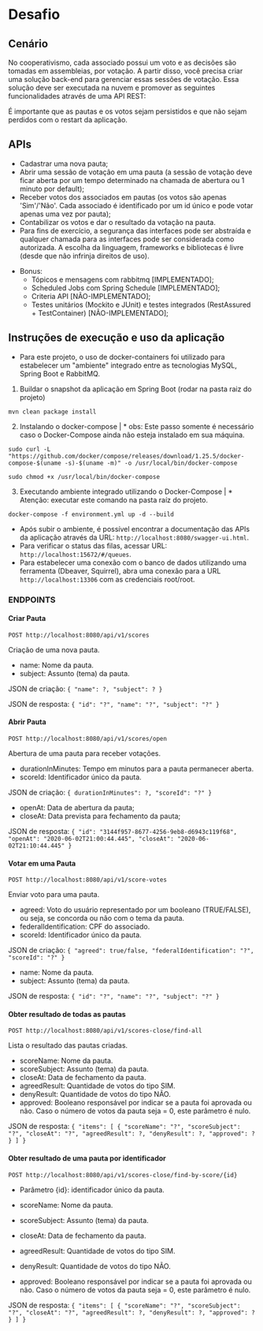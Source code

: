 # Desafio

## Cenário

No cooperativismo, cada associado possui um voto e as decisões são tomadas em assembleias, por votação. A partir disso, você precisa criar uma solução back-end para gerenciar essas sessões de votação. Essa solução deve ser executada na nuvem e promover as seguintes funcionalidades através de uma API REST:

É importante que as pautas e os votos sejam persistidos e que não sejam perdidos com o restart da aplicação.

## APIs

- Cadastrar uma nova pauta;
- Abrir uma sessão de votação em uma pauta (a sessão de votação deve ficar aberta por um tempo determinado na chamada de abertura ou 1 minuto por default);
- Receber votos dos associados em pautas (os votos são apenas 'Sim'/'Não'. Cada associado é identificado por um id único e pode votar apenas uma vez por pauta);
- Contabilizar os votos e dar o resultado da votação na pauta.
- Para fins de exercício, a segurança das interfaces pode ser abstraída e qualquer chamada para as interfaces pode ser considerada como autorizada. A escolha da linguagem, frameworks e bibliotecas é livre (desde que não infrinja direitos de uso).

* Bonus:
    - Tópicos e mensagens com rabbitmq [IMPLEMENTADO];
    - Scheduled Jobs com Spring Schedule [IMPLEMENTADO];
    - Criteria API [NÃO-IMPLEMENTADO];
    - Testes unitários (Mockito e JUnit) e testes integrados (RestAssured + TestContainer) [NÃO-IMPLEMENTADO];

## Instruções de execução e uso da aplicação

- Para este projeto, o uso de docker-containers foi utilizado para estabelecer um "ambiente" integrado entre as tecnologias MySQL, Spring Boot e RabbitMQ.

1) Buildar o snapshot da aplicação em Spring Boot (rodar na pasta raiz do projeto)

```
mvn clean package install
```

2) Instalando o docker-compose | * obs: Este passo somente é necessário caso o Docker-Compose ainda não esteja instalado em sua máquina.

```
sudo curl -L "https://github.com/docker/compose/releases/download/1.25.5/docker-compose-$(uname -s)-$(uname -m)" -o /usr/local/bin/docker-compose
```

```
sudo chmod +x /usr/local/bin/docker-compose
```

3) Executando ambiente integrado utilizando o Docker-Compose | * Atenção: executar este comando na pasta raíz do projeto.

```
docker-compose -f environment.yml up -d --build
```

- Após subir o ambiente, é possível encontrar a documentação das APIs da aplicação através da URL: `http://localhost:8080/swagger-ui.html`.
- Para verificar o status das filas, acessar URL: `http://localhost:15672/#/queues`. 
- Para estabelecer uma conexão com o banco de dados utilizando uma ferramenta (Dbeaver, Squirrel), abra uma conexão para a URL `http://localhost:13306` com as credenciais root/root.

### ENDPOINTS

#### Criar Pauta

``POST http://localhost:8080/api/v1/scores``

Criação de uma nova pauta.

* name: Nome da pauta.
* subject: Assunto (tema) da pauta.

JSON de criação:
`{
    "name": ?,
    "subject": ?
}`

JSON de resposta:
`{
  "id": "?",
  "name": "?",
  "subject": "?"
}`

#### Abrir Pauta

``POST http://localhost:8080/api/v1/scores/open``

Abertura de uma pauta para receber votações.

* durationInMinutes: Tempo em minutos para a pauta permanecer aberta.
* scoreId: Identificador único da pauta.

JSON de criação:
`{
   durationInMinutes": ?,
  "scoreId": "?"
}`

* openAt: Data de abertura da pauta;
* closeAt: Data prevista para fechamento da pauta;

JSON de resposta:
`{
  "id": "3144f957-8677-4256-9eb8-d6943c119f68",
  "openAt": "2020-06-02T21:00:44.445",
  "closeAt": "2020-06-02T21:10:44.445"
}`

#### Votar em uma Pauta

``POST http://localhost:8080/api/v1/score-votes``

Enviar voto para uma pauta.

* agreed: Voto do usuário representado por um booleano (TRUE/FALSE), ou seja, se concorda ou não com o tema da pauta.
* federalIdentification: CPF do associado.
* scoreId: Identificador único da pauta. 

JSON de criação:
`{
  "agreed": true/false,
  "federalIdentification": "?",
  "scoreId": "?"
}`

* name: Nome da pauta.
* subject: Assunto (tema) da pauta.

JSON de resposta:
`{
  "id": "?",
  "name": "?",
  "subject": "?"
}`

#### Obter resultado de todas as pautas

``POST http://localhost:8080/api/v1/scores-close/find-all``

Lista o resultado das pautas criadas.

* scoreName: Nome da pauta.
* scoreSubject: Assunto (tema) da pauta.
* closeAt: Data de fechamento da pauta.
* agreedResult: Quantidade de votos do tipo SIM.
* denyResult: Quantidade de votos do tipo NÃO.
* approved: Booleano responsável por indicar se a pauta foi aprovada ou não. Caso o número de votos da pauta seja = 0, este parâmetro é nulo.

JSON de resposta:
`{
  "items": [
    {
      "scoreName": "?",
      "scoreSubject": "?",
      "closeAt": "?",
      "agreedResult": ?,
      "denyResult": ?,
      "approved": ?
    }
  ]
}`

#### Obter resultado de uma pauta por identificador

``POST http://localhost:8080/api/v1/scores-close/find-by-score/{id}``

* Parâmetro {id}: identificador único da pauta.

* scoreName: Nome da pauta.
* scoreSubject: Assunto (tema) da pauta.
* closeAt: Data de fechamento da pauta.
* agreedResult: Quantidade de votos do tipo SIM.
* denyResult: Quantidade de votos do tipo NÃO.
* approved: Booleano responsável por indicar se a pauta foi aprovada ou não. Caso o número de votos da pauta seja = 0, este parâmetro é nulo.

JSON de resposta:
`{
  "items": [
    {
      "scoreName": "?",
      "scoreSubject": "?",
      "closeAt": "?",
      "agreedResult": ?,
      "denyResult": ?,
      "approved": ?
    }
  ]
}`
